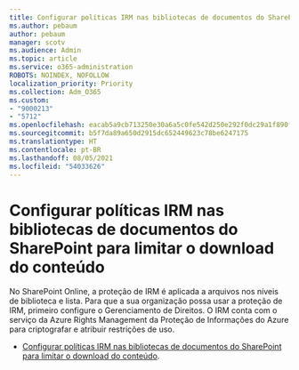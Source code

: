```yaml
---
title: Configurar políticas IRM nas bibliotecas de documentos do SharePoint para limitar o download do conteúdo
ms.author: pebaum
author: pebaum
manager: scotv
ms.audience: Admin
ms.topic: article
ms.service: o365-administration
ROBOTS: NOINDEX, NOFOLLOW
localization_priority: Priority
ms.collection: Adm_O365
ms.custom:
- "9000213"
- "5712"
ms.openlocfilehash: eacab5a9cb713250e30a6a5c0fe542d250e292f0dc29a1f890f9cf7c7fb8344c
ms.sourcegitcommit: b5f7da89a650d2915dc652449623c78be6247175
ms.translationtype: HT
ms.contentlocale: pt-BR
ms.lasthandoff: 08/05/2021
ms.locfileid: "54033626"
---
```

# <a name="configure-irm-policies-on-sharepoint-document-libraries-to-limit-download-of-content"></a>Configurar políticas IRM nas bibliotecas de documentos do SharePoint para limitar o download do conteúdo

No SharePoint Online, a proteção de IRM é aplicada a arquivos nos níveis de biblioteca e lista. Para que a sua organização possa usar a proteção de IRM, primeiro configure o Gerenciamento de Direitos. O IRM conta com o serviço da Azure Rights Management da Proteção de Informações do Azure para criptografar e atribuir restrições de uso.

- [Configurar políticas IRM nas bibliotecas de documentos do SharePoint para limitar o download do conteúdo](https://docs.microsoft.com/microsoft-365/compliance/set-up-irm-in-sp-admin-center).

